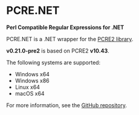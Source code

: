 
# PCRE.NET

**Perl Compatible Regular Expressions for .NET**

PCRE.NET is a .NET wrapper for the [PCRE2 library](https://github.com/PCRE2Project/pcre2).

**v0.21.0-pre2** is based on PCRE2 **v10.43**.

The following systems are supported:

- Windows x64
- Windows x86
- Linux x64
- macOS x64

For more information, see the [GitHub repository](https://github.com/ltrzesniewski/pcre-net).
